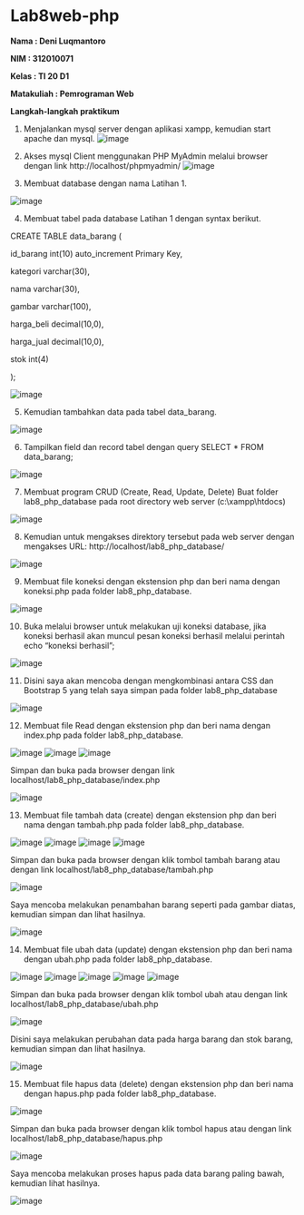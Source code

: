 # Lab8web-php

<b>Nama	: Deni Luqmantoro

NIM		: 312010071

Kelas		: TI 20 D1

Matakuliah	: Pemrograman Web</b>

<b>Langkah-langkah praktikum</b>

1.	Menjalankan mysql server dengan aplikasi xampp, kemudian start apache dan mysql.
![image](https://user-images.githubusercontent.com/101716699/169769639-7ab3dc5e-d048-4bc8-b724-305acb762111.png) 

2.	Akses mysql Client menggunakan PHP MyAdmin melalui browser dengan link http://localhost/phpmyadmin/ 
 ![image](https://user-images.githubusercontent.com/101716699/169769673-7a5db61d-fc9e-422c-96fc-ed7f1dd7c18a.png)

3.	Membuat database dengan nama Latihan 1.
 
 ![image](https://user-images.githubusercontent.com/101716699/169769745-b63208ab-667b-4a10-b8c7-5daa885e80a4.png)

4.	Membuat tabel pada database Latihan 1 dengan syntax berikut.

CREATE TABLE data_barang (

id_barang int(10) auto_increment Primary Key,

kategori varchar(30),

nama varchar(30),

gambar varchar(100),

harga_beli decimal(10,0),

harga_jual decimal(10,0),

stok int(4)

);
 
 ![image](https://user-images.githubusercontent.com/101716699/169769983-506c78ab-d1b5-40e1-86cb-a351e4184ef9.png)

5.	Kemudian tambahkan data pada tabel data_barang.

 ![image](https://user-images.githubusercontent.com/101716699/169770321-22148faf-28d4-4018-957f-cec1f0b24708.png)

6.	Tampilkan field dan record tabel dengan query SELECT * FROM data_barang;

 ![image](https://user-images.githubusercontent.com/101716699/169770405-d7606bda-d421-4c04-aa91-ebf0a877f014.png)

7.	Membuat program CRUD (Create, Read, Update, Delete)
Buat folder lab8_php_database pada root directory web server (c:\xampp\htdocs)
 
![image](https://user-images.githubusercontent.com/101716699/169770513-949ce5aa-e913-404a-9b9d-127aa44159a5.png)

8.	Kemudian untuk mengakses direktory tersebut pada web server dengan mengakses URL:
http://localhost/lab8_php_database/ 
 
![image](https://user-images.githubusercontent.com/101716699/169770582-de0b3a6f-ad83-49c6-b85d-533fef7e4166.png)

9.	Membuat file koneksi dengan ekstension php dan beri nama dengan koneksi.php pada folder lab8_php_database.
 
![image](https://user-images.githubusercontent.com/101716699/169770625-24dafa46-53cc-4a45-b8c5-177d8e95d90f.png)

10.	Buka melalui browser untuk melakukan uji koneksi database, jika koneksi berhasil akan muncul pesan koneksi berhasil melalui perintah echo “koneksi berhasil”;
 
![image](https://user-images.githubusercontent.com/101716699/169770681-1814c74f-069f-4ef9-8901-4950dcead023.png)

11.	Disini saya akan mencoba dengan mengkombinasi antara CSS dan Bootstrap 5 yang telah saya simpan pada folder lab8_php_database
 
![image](https://user-images.githubusercontent.com/101716699/169770739-ff257973-d872-4adb-a9bb-654b1c7439dd.png)

12.	Membuat file Read dengan ekstension php dan beri nama dengan index.php pada folder lab8_php_database.
 
 ![image](https://user-images.githubusercontent.com/101716699/169770872-c017ced6-2666-47c6-aa8b-053e8aa52e3b.png)
 ![image](https://user-images.githubusercontent.com/101716699/169770897-319d18ba-9f06-4e09-b7ac-43a048ee19f7.png)
![image](https://user-images.githubusercontent.com/101716699/169770925-f78aa04a-b12d-46ab-9620-c01e2ccd4587.png)

Simpan dan buka pada browser dengan link localhost/lab8_php_database/index.php
 
![image](https://user-images.githubusercontent.com/101716699/169770973-67d43b73-eeca-4ff0-9013-1774dae4fb0b.png)

13.	Membuat file tambah data (create) dengan ekstension php dan beri nama dengan tambah.php pada folder lab8_php_database.
 
 ![image](https://user-images.githubusercontent.com/101716699/169771150-eaf54207-e79f-411f-88ba-25dafead60db.png)
 ![image](https://user-images.githubusercontent.com/101716699/169771174-40cacf23-ad1b-41b4-8565-fe4d06ee0d5c.png)
 ![image](https://user-images.githubusercontent.com/101716699/169771192-ba568b5b-2868-47de-b22e-53cd489e7868.png)
 ![image](https://user-images.githubusercontent.com/101716699/169771206-b676d714-3006-4158-a991-e17223315aef.png)

Simpan dan buka pada browser dengan klik tombol tambah barang atau dengan link localhost/lab8_php_database/tambah.php
 
![image](https://user-images.githubusercontent.com/101716699/169771447-127375f0-588e-4d07-8276-1a9973600f3a.png)

Saya mencoba melakukan penambahan barang seperti pada gambar diatas, kemudian simpan dan lihat hasilnya.
 
![image](https://user-images.githubusercontent.com/101716699/169771461-42938a84-7de8-4b19-bf60-1abecbf9e449.png)

14.	Membuat file ubah data (update) dengan ekstension php dan beri nama dengan ubah.php pada folder lab8_php_database.

![image](https://user-images.githubusercontent.com/101716699/169771957-32cd21e2-446f-4fb7-b91a-43e7505fb103.png)
 ![image](https://user-images.githubusercontent.com/101716699/169771979-81ce3d23-828e-47f4-be00-4b2b891af167.png)
 ![image](https://user-images.githubusercontent.com/101716699/169772000-0eb9fa71-0f5f-49ca-bf93-b13368ec73e5.png)
 ![image](https://user-images.githubusercontent.com/101716699/169772043-bdb5f60c-b1a2-48df-9e47-827c9a3cbd95.png)
![image](https://user-images.githubusercontent.com/101716699/169772079-ba6afdfe-70b3-4a51-85c1-247ca9185847.png)

Simpan dan buka pada browser dengan klik tombol ubah atau dengan link localhost/lab8_php_database/ubah.php
 
 ![image](https://user-images.githubusercontent.com/101716699/169772147-71893948-d958-4a61-aab5-e49574c05a53.png)

Disini saya melakukan perubahan data pada  harga barang dan stok barang, kemudian simpan dan lihat hasilnya.
 
![image](https://user-images.githubusercontent.com/101716699/169772208-c3d18cef-d3c5-4aef-beeb-0614af7f9155.png)

15.	Membuat file hapus data (delete) dengan ekstension php dan beri nama dengan hapus.php pada folder lab8_php_database.
 
![image](https://user-images.githubusercontent.com/101716699/169772260-58b0d5ff-ac66-4c7f-99b5-8165759b060a.png)

Simpan dan buka pada browser dengan klik tombol hapus atau dengan link localhost/lab8_php_database/hapus.php

![image](https://user-images.githubusercontent.com/101716699/169772378-69ed5baa-83cb-4d15-b689-d6d472d3e633.png)
 
Saya mencoba melakukan proses hapus pada data barang paling bawah, kemudian lihat hasilnya.
 
![image](https://user-images.githubusercontent.com/101716699/169772410-4bf66abb-df61-461d-b4c4-6f25385b4690.png)

